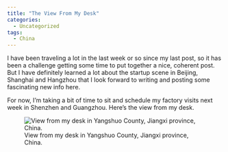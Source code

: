 ```yaml
---
title: "The View From My Desk"
categories:
  - Uncategorized
tags:
  - China
---
```

I have been traveling a lot in the last week or so since my last post, so it has been a challenge getting some time to put together a nice, coherent post.  But I have definitely learned a lot about the startup scene in Beijing, Shanghai and Hangzhou that I look forward to writing and posting some fascinating new info here.

For now, I’m taking a bit of time to sit and schedule my factory visits next week in Shenzhen and Guangzhou.  Here’s the view from my desk.

<figure class="initial_size">
  <img src="{{ "/assets/images/desk_view.jpg" | relative_url }}" alt="View from my desk in Yangshuo County, Jiangxi province, China." >
  <figcaption>View from my desk in Yangshuo County, Jiangxi province, China.</figcaption>
</figure>